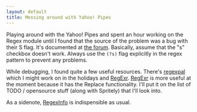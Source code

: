 ```yaml
---
layout: default
title: Messing around with Yahoo! Pipes
---
```


Playing around with the Yahoo! Pipes and spent an hour working on the Regex module until I found that the source of the problem was a bug with their S flag. 
It's documented at [the forum](http://discuss.pipes.yahoo.com/Message_Boards_for_Pipes/threadview?m=te&bn=pip-DeveloperHelp&tid=4415&mid=4415&tof=131&frt=2#4415).
Basically, assume that the "s" checkbox doesn't work. Always use the `(?s)` flag explicitly in the regex pattern to prevent any problems.

While debugging, I found quite a few useful resources. There's [regexpal][] which I might work on in the holidays and [RegExr][]. [RegExr][] is more useful at the moment because it has the Replace functionality. I'll put it on the list of TODO / opensource stuff (along with Spritely) that I'll look into.

As a sidenote, [RegexInfo][] is indispensible as usual.

[regexpal]: http://regexpal.com/ 
[RegExr]: http://gskinner.com/RegExr/
[regexinfo]: http://www.regular-expressions.info/
